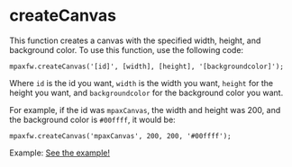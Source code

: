 # createCanvas
This function creates a canvas with the specified width, height, and background color. To use this function, use the following code:

`mpaxfw.createCanvas('[id]', [width], [height], '[backgroundcolor]');`

Where `id` is the id you want, `width` is the width you want, `height` for the height you want, and `backgroundcolor` for the background color you want.

For example, if the id was `mpaxCanvas`, the width and height was 200, and the background color is `#00ffff`, it would be:

`mpaxfw.createCanvas('mpaxCanvas', 200, 200, '#00ffff');`

Example: <a href="documentation/functions/examples/createCanvas/createCanvas.html">See the example!</a>
